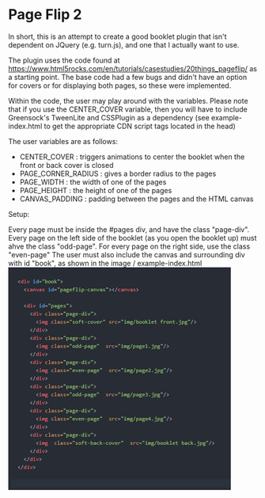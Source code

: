 
# Page Flip 2
In short, this is an attempt to create a good booklet plugin that isn't dependent on JQuery (e.g. turn.js), and one that I actually want to use.

The plugin uses the code found at https://www.html5rocks.com/en/tutorials/casestudies/20things_pageflip/ as a starting point. The base code had a few bugs and didn't have an option for covers or for displaying both pages, so these were implemented.

Within the code, the user may play around with the variables. Please note that if you use the CENTER_COVER variable, then you will have to include Greensock's TweenLite and CSSPlugin as a dependency (see example-index.html to get the appropriate CDN script tags located in the head)

The user variables are as follows: 
- CENTER_COVER : triggers animations to center the booklet when the front or back cover is closed
- PAGE_CORNER_RADIUS : gives a border radius to the pages
- PAGE_WIDTH : the width of one of the pages
- PAGE_HEIGHT : the height of one of the pages
- CANVAS_PADDING : padding between the pages and the HTML canvas

Setup:

Every page must be inside the #pages div, and have the class "page-div".
Every page on the left side of the booklet (as you open the booklet up) must ahve the class "odd-page".
  For every page on the right side, use the class "even-page"
The user must also include the canvas and surrounding div with id "book", as shown in the image / example-index.html
![Example Image](https://raw.githubusercontent.com/clw8/page-flip2/master/page-flip2.png)
